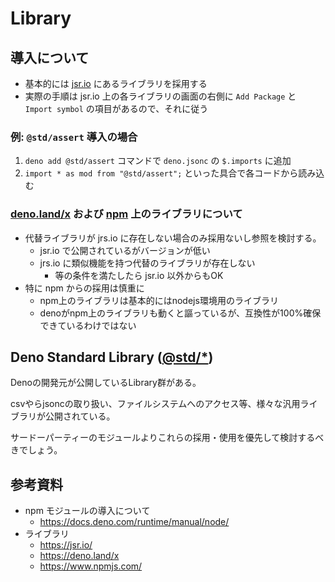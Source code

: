 # Library

## 導入について

- 基本的には [jsr.io](https://jsr.io/) にあるライブラリを採用する
- 実際の手順は jsr.io 上の各ライブラリの画面の右側に `Add Package` と `Import symbol` の項目があるので、それに従う

### 例: `@std/assert` 導入の場合

1. `deno add @std/assert` コマンドで `deno.jsonc` の `$.imports` に追加
2. `import * as mod from "@std/assert";`  といった具合で各コードから読み込む

### [deno.land/x](https://deno.land/x) および [npm](https://www.npmjs.com/) 上のライブラリについて

- 代替ライブラリが jrs.io に存在しない場合のみ採用ないし参照を検討する。
  - jsr.io で公開されているがバージョンが低い
  - jrs.io に類似機能を持つ代替のライブラリが存在しない
    - 等の条件を満たしたら jsr.io 以外からもOK
- 特に npm からの採用は慎重に
  - npm上のライブラリは基本的にはnodejs環境用のライブラリ
  - denoがnpm上のライブラリも動くと謳っているが、互換性が100%確保できているわけではない

## Deno Standard Library ([@std/*](https://jsr.io/@std))

Denoの開発元が公開しているLibrary群がある。

csvやらjsoncの取り扱い、ファイルシステムへのアクセス等、様々な汎用ライブラリが公開されている。

サードーパーティーのモジュールよりこれらの採用・使用を優先して検討するべきでしょう。

## 参考資料

- npm モジュールの導入について
  - <https://docs.deno.com/runtime/manual/node/>
- ライブラリ
  - <https://jsr.io/>
  - <https://deno.land/x>
  - <https://www.npmjs.com/>
